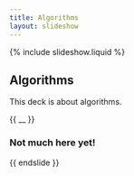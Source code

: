 ```yaml
---
title: Algorithms
layout: slideshow
---
```


{% include slideshow.liquid %}

## Algorithms

This deck is about algorithms.

{{ __ }}

### Not much here yet!

{{ endslide }}
